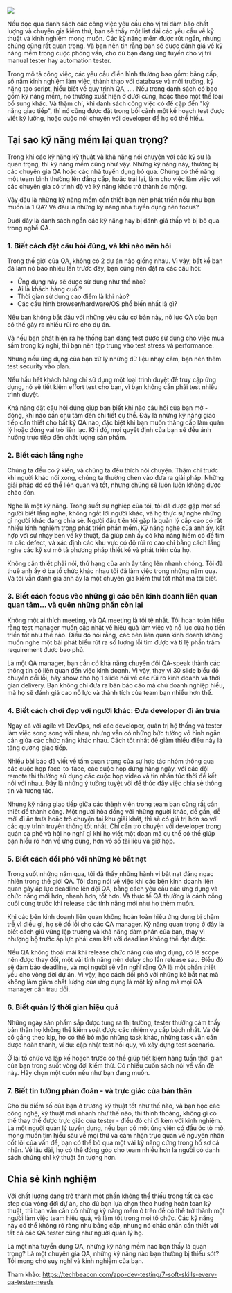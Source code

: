 ![](https://images.viblo.asia/4935156a-09bf-47a2-bff3-78057debe921.jpg)

Nếu đọc qua danh sách các công việc yêu cầu cho vị trí đảm bảo chất lượng và chuyên gia kiểm thử, bạn sẽ thấy một list dài các yêu cầu về kỹ thuật và kinh nghiệm mong muốn. Các kỹ năng mềm được rút ngắn, nhưng chúng cũng rất quan trọng. Và bạn nên tin rằng bạn sẽ được đánh giá về kỹ năng mềm trong cuộc phỏng vấn, cho dù bạn đang ứng tuyển cho vị trí manual tester hay automation tester.

Trong mô tả công việc, các yêu cầu điển hình thường bao gồm: bằng cấp, số năm kinh nghiệm làm việc, thành thạo với database và môi trường, kỹ năng tạo script, hiểu biết về quy trình QA, .... Nếu trong danh sách có bao gồm kỹ năng mềm, nó thường xuất hiện ở dưới cùng, hoặc theo một thể loại bổ sung khác. Và thậm chí, khi danh sách công việc có đề cập đến "kỹ năng giao tiếp", thì nó cũng được đặt trong bối cảnh một kế hoạch test được viết kỹ lưỡng, hoặc cuộc nói chuyện với developer để họ có thể hiểu.

## Tại sao kỹ năng mềm lại quan trọng?

Trong khi các kỹ năng kỹ thuật và khả năng nói chuyện với các kỹ sư là quan trọng, thì kỹ năng mềm cũng như vậy. Những kỹ năng này, thường bị các chuyên gia QA hoặc các nhà tuyển dụng bỏ qua. Chúng có thể nâng một team bình thường lên đẳng cấp, hoặc trái lại, làm cho việc làm việc với các chuyên gia có trình độ và kỹ năng khác trở thành ác mộng.

Vậy đâu là những kỹ năng mềm cần thiết bạn nên phát triển nếu như bạn muốn là 1 QA? Và đâu là những kỹ năng nhà tuyển dụng nên focus? 

Dưới đây là danh sách ngắn các kỹ năng hay bị đánh giá thấp và bị bỏ qua trong nghề QA.

### 1. Biết cách đặt câu hỏi đúng, và khi nào nên hỏi

Trong thế giới của QA, không có 2 dự án nào giống nhau. Vì vậy, bất kể bạn đã làm nó bao nhiêu lần trước đây, bạn cũng nên đặt ra các câu hỏi:

- Ứng dụng này sẽ được sử dụng như thế nào?
- Ai là khách hàng cuối?
- Thời gian sử dụng cao điểm là khi nào?
- Các cấu hình browser/hardware/OS phổ biến nhất là gì?

Nếu bạn không bắt đầu với những yêu cầu cơ bản này, nỗ lực QA của bạn có thể gây ra nhiều rủi ro cho dự án. 

Và nếu bạn phát hiện ra hệ thống bạn đang test được sử dụng cho việc mua sắm trong kỳ nghỉ, thì bạn nên tập trung vào test stress và performance.

Nhưng nếu ứng dụng của bạn xử lý những dữ liệu nhạy cảm, bạn nên thêm test security vào plan. 

Nếu hầu hết khách hàng chỉ sử dụng một loại trình duyệt để truy cập ứng dụng, nó sẽ tiết kiệm effort test cho bạn, vì bạn không cần phải test nhiều trình duyệt.

Khả năng đặt câu hỏi đúng giúp bạn biết khi nào câu hỏi của bạn mở - đóng, khi nào cần chú tâm đến chi tiết cụ thể. Đây là những kỹ năng giao tiếp cần thiết cho bất kỳ QA nào, đặc biệt khi bạn muốn thăng cấp làm quản lý hoặc đóng vai trò liên lạc. Khi đó, mọi quyết định của bạn sẽ đều ảnh hưởng trực tiếp đến chất lượng sản phẩm.

### 2. Biết cách lắng nghe

Chúng ta đều có ý kiến, và chúng ta đều thích nói chuyện. Thậm chí trước khi người khác nói xong, chúng ta thường chen vào đưa ra giải pháp. Những giải pháp đó có thể liên quan và tốt, nhưng chúng sẽ luôn luôn không được chào đón.

Nghe là một kỹ năng. Trong suốt sự nghiệp của tôi, tôi đã được gặp một số người biết lắng nghe, không ngắt lời người khác, và họ thực sự nghe những gì người khác đang chia sẻ. Người đầu tiên tôi gặp là quản lý cấp cao có rất nhiều kinh nghiệm trong phát triển phần mềm. Kỹ năng nghe của anh ấy, kết hợp với sự nhạy bén về kỹ thuật, đã giúp anh ấy có khả năng hiếm có để tìm ra các defect, và xác định các khu vực có độ rủi ro cao chỉ bằng cách lắng nghe các kỹ sư mô tả phương pháp thiết kế và phát triển của họ.

Không cần thiết phải nói, thứ hạng của anh ấy tăng lên nhanh chóng. Tôi đã thuê anh ấy ở ba tổ chức khác nhau tôi đã làm việc trong những năm qua. Và tôi vẫn đánh giá anh ấy là một chuyên gia kiểm thử tốt nhất mà tôi biết.

### 3. Biết cách focus vào những gì các bên kinh doanh liên quan quan tâm... và quên những phần còn lại

Không một ai thích meeting, và QA meeting là tồi tệ nhất. Tôi hoàn toàn hiểu rằng test manager muốn cập nhật về hiệu quả làm việc và nỗ lực của họ tiến triển tốt như thế nào. Điều đó nói rằng, các bên liên quan kinh doanh không muốn nghe một bài phát biểu rút ra số lượng lỗi tìm được và tỉ lệ phần trăm requirement được bao phủ.

Là một QA manager, bạn cần có khả năng chuyển đổi QA-speak thành các thông tin có liên quan đến việc kinh doanh. Vì vậy, thay vì 30 slide biểu đồ chuyển đổi lỗi, hãy show cho họ 1 slide nói về các rủi ro kinh doanh và thời gian delivery. Bạn không chỉ đưa ra bản báo cáo mà chủ doanh nghiệp hiểu, mà họ sẽ đánh giá cao nỗ lực và thành tích của team bạn nhiều hơn thế. 

### 4. Biết cách chơi đẹp với người khác: Đưa developer đi ăn trưa

Ngay cả với agile và DevOps, nơi các developer, quản trị hệ thống và tester làm việc song song với nhau, nhưng vẫn có những bức tường vô hình ngăn cản giữa các chức năng khác nhau. Cách tốt nhất để giảm thiểu điều này là tăng cường giao tiếp.

Nhiều bài báo đã viết về tầm quan trọng của sự hợp tác nhóm thông qua các cuộc họp face-to-face, các cuộc họp đứng hàng ngày, với các đội remote thì thường sử dụng các cuộc họp video và tin nhắn tức thời để kết nối với nhau. Đây là những ý tưởng tuyệt vời để thúc đẩy việc chia sẻ thông tin và tương tác.

Nhưng kỹ năng giao tiếp giữa các thành viên trong team bạn cũng rất cần thiết để thành công. Một người hòa đồng với những người khác, dễ gần, dễ mời đi ăn trưa hoặc trò chuyện tại khu giải khát, thì sẽ có giá trị hơn so với các quy trình truyền thông tốt nhất. Chỉ cần trò chuyện với developer trong quán cà phê và hỏi họ nghĩ gì khi họ viết một đoạn mã cụ thể có thể giúp bạn hiểu rõ hơn về ứng dụng, hơn vô số tài liệu và giờ họp.

### 5. Biết cách đối phó với những kẻ bắt nạt

Trong suốt những năm qua, tôi đã thấy những hành vi bắt nạt đáng ngạc nhiên trong thế giới QA. Tôi đang nói về việc khi các bên kinh doanh liên quan gây áp lực deadline lên đội QA, bằng cách yêu cầu các ứng dụng và chức năng mới hơn, nhanh hơn, tốt hơn. Và thực tế QA thường là cánh cổng cuối cùng trước khi release các tính năng mới như họ thèm muốn.

Khi các bên kinh doanh liên quan không hoàn toàn hiểu ứng dụng bị chậm trễ vì điều gì, họ sẽ đổ lỗi cho các QA manager. Kỹ năng quan trọng ở đây là biết cách giữ vững lập trường và khả năng đàm phán của bạn, thay vì nhượng bộ trước áp lực phải cam kết với deadline không thể đạt được.

Nếu QA không thoải mái khi release chức năng của ứng dụng, có lẽ scope nên được thay đổi, một vài tính năng nên delay cho lần release sau. Điều đó sẽ đảm bảo deadline, và mọi người sẽ vẫn nghĩ rằng QA là một phần thiết yếu cho vòng đời dự án. Vì vậy, học cách đối phó với những kẻ bắt nạt mà  không làm giảm chất lượng của ứng dụng là một kỹ năng mà mọi QA manager cần trau dồi.

### 6. Biết quản lý thời gian hiệu quả

Những ngày sản phẩm sắp được tung ra thị trường, tester thường cảm thấy bản thân họ không thể kiểm soát được các nhiệm vụ cấp bách nhất. Và để cố gắng theo kịp, họ có thể bỏ mặc những task khác, những task vẫn cần được hoàn thành, ví dụ: cập nhật test hồi quy, và xây dựng test scenario.

Ở lại tổ chức và lập kế hoạch trước có thể giúp tiết kiệm hàng tuần thời gian của bạn trong suốt vòng đời kiểm thử. Có nhiều cuốn sách nói về vấn đề này. Hãy chọn một cuốn nếu như bạn đang muốn.

### 7. Biết tin tưởng phán đoán - và trực giác của bản thân

Cho dù điểm số của bạn ở trường kỹ thuật tốt như thế nào, và bạn học các công nghệ, kỹ thuật mới nhanh như thế nào, thì thỉnh thoảng, không gì có thể thay thế được trực giác của tester - điều đó chỉ đi kèm với kinh nghiệm. Là một người quản lý tuyển dụng, nếu bạn có một ứng viên có đầu óc tò mò, mong muốn tìm hiểu sâu về mọi thứ và cảm nhận trực quan về nguyên nhân cốt lõi của vấn đề, bạn có thể bỏ qua một vài kỹ năng cứng trong hồ sơ cá nhân. Về lâu dài, họ có thể đóng góp cho team nhiều hơn là người có danh sách chứng chỉ kỹ thuật ấn tượng hơn.

## Chia sẻ kinh nghiệm

Với chất lượng đang trở thành một phần không thể thiếu trong tất cả các step của vòng đời dự án, cho dù bạn lựa chọn theo hướng hoàn toàn kỹ thuật, thì bạn vẫn cần có những kỹ năng mềm ở trên để có thể trở thành một người làm việc team hiệu quả, và làm tốt trong mọi tổ chức. Các kỹ năng này có thể không rõ ràng như bằng cấp, nhưng nó chắc chắn cần thiết với tất cả các QA tester cũng như người quản lý họ.

Là một nhà tuyển dụng QA, những kỹ năng mềm nào bạn thấy là quan trọng? Là một chuyên gia QA, những kỹ năng nào bạn thường bị thiếu sót? Tôi mong chờ suy nghĩ và kinh nghiệm của bạn.

Tham khảo: https://techbeacon.com/app-dev-testing/7-soft-skills-every-qa-tester-needs